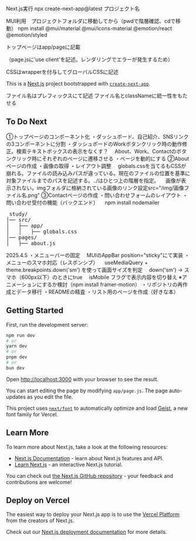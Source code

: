 Next.js実行 npx create-next-app@latest プロジェクト名  

MUI利用　プロジェクトフォルダに移動してから（pwdで階層確認、cdで移動） npm install @mui/material @mui/icons-material @emotion/react @emotion/styled  

トップページはapp/pageに記載  

（page.jsに'use client'を記述。レンダリングでエラーが発生するため）  

CSSはwrapperを付与してグローバルCSSに記述  

This is a [Next.js](https://nextjs.org) project bootstrapped with [`create-next-app`](https://github.com/vercel/next.js/tree/canary/packages/create-next-app).  

ファイル名はプレフィックスにて記述
ファイル名とclassNameに統一性をもたせる

## To Do Next
①トップページのコンポーネント化
・ダッシュボード、自己紹介、SNSリンクの3コンポーネントに分割
・ダッシュボードのWorkボタンクリック時の動作修正。検索テキストボックスの表示をなくす？
　About、Work、Contactのボタンクリック時にそれぞれのページに遷移させる
・ページを動的にする
②Aboutページの作成
・画像の取得
・レイアウト調整
　globals.cssを当てるもCSSが崩れる。ファイルの読み込みパスが違っている。現在のファイルの位置を基準に対象ファイルまでのパスを記述する。../はひとつ上の階層を指定。
　画像が表示されない。imgフォルダに格納されている画像のリンク設定src="/img/画像ファイル名.png"
③Contactページの作成
・問い合わせフォームのレイアウト
・問い合わせ受付の機能（バックエンド）
　npm install nodemailer

<pre>
 study/
│── src/
│   ├── app/
│   │   ├── globals.css
│── pages/
│   ├── about.js
</pre>

2025.4.5
・メニューバーの固定
　MUIのAppBar position="sticky"にて実装
・メニューのスマホ対応（レスポンシブ）
　useMediaQuery + theme.breakpoints.down('sm') を使って画面サイズを判定
　down('sm') → スマホ（600px以下）のときにtrue
　isMobile フラグで表示内容を切り替え
 ※アニメーションにするか検討（npm install framer-motion）
・リポジトリの再作成とデータ移行
・READMEの精査
・リスト用のページを作成（好きな本）

## Getting Started

First, run the development server:

```bash
npm run dev
# or
yarn dev
# or
pnpm dev
# or
bun dev
```

Open [http://localhost:3000](http://localhost:3000) with your browser to see the result.

You can start editing the page by modifying `app/page.js`. The page auto-updates as you edit the file.

This project uses [`next/font`](https://nextjs.org/docs/app/building-your-application/optimizing/fonts) to automatically optimize and load [Geist](https://vercel.com/font), a new font family for Vercel.

## Learn More

To learn more about Next.js, take a look at the following resources:

- [Next.js Documentation](https://nextjs.org/docs) - learn about Next.js features and API.
- [Learn Next.js](https://nextjs.org/learn) - an interactive Next.js tutorial.

You can check out [the Next.js GitHub repository](https://github.com/vercel/next.js) - your feedback and contributions are welcome!

## Deploy on Vercel

The easiest way to deploy your Next.js app is to use the [Vercel Platform](https://vercel.com/new?utm_medium=default-template&filter=next.js&utm_source=create-next-app&utm_campaign=create-next-app-readme) from the creators of Next.js.

Check out our [Next.js deployment documentation](https://nextjs.org/docs/app/building-your-application/deploying) for more details.
